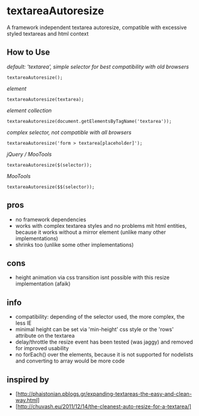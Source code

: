 textareaAutoresize
==================

A framework independent textarea autoresize, compatible with excessive styled textareas and html context


How to Use
----------

_default: 'textarea', simple selector for best compatibility with old browsers_  

	textareaAutoresize();	

_element_  

	textareaAutoresize(textarea);

_element collection_  

	textareaAutoresize(document.getElementsByTagName('textarea'));

_complex selector, not compatible with all browsers_  

	textareaAutoresize('form > textarea[placeholder]');

_jQuery / MooTools_  

	textareaAutoresize($(selector));

_MooTools_  

	textareaAutoresize($$(selector));
	
pros
----

* no framework dependencies
* works with complex textarea styles and no problems mit html entities, because it works without a mirror element (unlike many other implementations)
* shrinks too (unlike some other implementations)

cons
----

* height animation via css transition isnt possible with this resize implementation (afaik)

info
----
* compatibility: depending of the selector used, the more complex, the less IE
* minimal height can be set via 'min-height' css style or the 'rows' attribute on the textarea
* delay/throttle the resize event has been tested (was jaggy) and removed for improved usability
* no forEach() over the elements, because it is not supported for nodelists and converting to array would be more code

inspired by
-----------
 * [http://phaistonian.pblogs.gr/expanding-textareas-the-easy-and-clean-way.html]
 * [http://chuvash.eu/2011/12/14/the-cleanest-auto-resize-for-a-textarea/]

